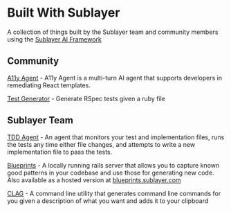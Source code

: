 # Built With Sublayer
A collection of things built by the Sublayer team and community members using the [Sublayer AI Framework](https://docs.sublayer.com)

## Community

[A11y Agent](https://github.com/AccessLint/a11y-agent) - A11y Agent is a multi-turn AI agent that supports developers in remediating React templates.

[Test Generator](https://gist.github.com/codenamev/492ec4df56dacd94cf7fd9a8d27479b2) - Generate RSpec tests given a ruby file

## Sublayer Team

[TDD Agent](https://github.com/sublayerapp/testing_agent) - An agent that monitors your test and implementation files, runs the tests any time either file changes, and attempts to write a new implementation file to pass the tests.

[Blueprints](https://github.com/sublayerapp/blueprints) - A locally running rails server that allows you to capture known good patterns in your codebase and use those for generating new code. Also available as a hosted version at [blueprints.sublayer.com](https://blueprints.sublayer.com)

[CLAG](https://github.com/sublayerapp/clag) - A command line utility that generates command line commands for you given a description of what you want and adds it to your clipboard
